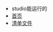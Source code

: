 - studio能运行的
- [首页](app\src\main\java\com\example\android\apis\ApiDemos.java)
- [清单文件](app\src\main\AndroidManifest.xml)